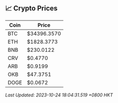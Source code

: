 ## 📈 Crypto Prices

| Coin | Price |
| ---- | ----- |
| BTC | $34396.3570 |
| ETH | $1828.3773 |
| BNB | $230.0122 |
| CRV | $0.4770 |
| ARB | $0.9199 |
| OKB | $47.3751 |
| DOGE | $0.0672 |

_Last Updated: 2023-10-24 18:04:31.519 +0800 HKT_